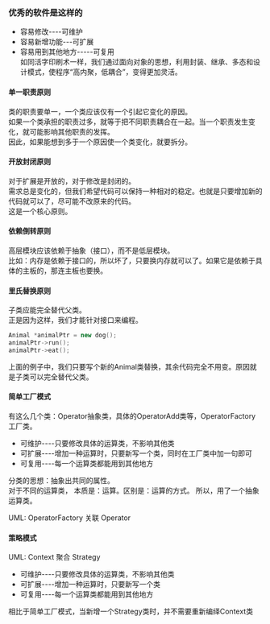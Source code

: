 ### 优秀的软件是这样的
+ 容易修改----可维护  
+ 容易新增功能---可扩展
+ 容易用到其他地方-----可复用  
如同活字印刷术一样，我们通过面向对象的思想，利用封装、继承、多态和设计模式，使程序“高内聚，低耦合”，变得更加灵活。

#### 单一职责原则
类的职责要单一，一个类应该仅有一个引起它变化的原因。  
如果一个类承担的职责过多，就等于把不同职责耦合在一起。当一个职责发生变化，就可能影响其他职责的发挥。  
因此，如果能想到多于一个原因使一个类变化，就要拆分。

#### 开放封闭原则
对于扩展是开放的，对于修改是封闭的。  
需求总是变化的，但我们希望代码可以保持一种相对的稳定。也就是只要增加新的代码就可以了，尽可能不改原来的代码。  
这是一个核心原则。

#### 依赖倒转原则
高层模块应该依赖于抽象（接口），而不是低层模块。  
比如：内存是依赖于接口的，所以坏了，只要换内存就可以了。如果它是依赖于具体的主板的，那连主板也要换。  

#### 里氏替换原则
子类应能完全替代父类。  
正是因为这样，我们才能针对接口来编程。  
```c++
Animal *animalPtr = new dog();
animalPtr->run();
animalPtr->eat();
```
上面的例子中，我们只要写个新的Animal类替换，其余代码完全不用变。原因就是子类可以完全替代父类。  

#### 简单工厂模式
有这么几个类：Operator抽象类，具体的OperatorAdd类等，OperatorFactory工厂类。  
+ 可维护----只要修改具体的运算类，不影响其他类 
+ 可扩展----增加一种运算时，只要新写一个类，同时在工厂类中加一句即可
+ 可复用----每一个运算类都能用到其他地方

分类的思想：抽象出共同的属性。  
对于不同的运算类， 本质是：运算。区别是：运算的方式。 所以，用了一个抽象运算类。

UML: OperatorFactory 关联 Operator  

#### 策略模式
UML: Context 聚合 Strategy  
+ 可维护----只要修改具体的运算类，不影响其他类 
+ 可扩展----增加一种运算时，只要新写一个类
+ 可复用----每一个运算类都能用到其他地方

相比于简单工厂模式，当新增一个Strategy类时，并不需要重新编绎Context类  


